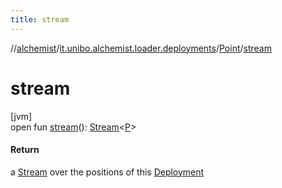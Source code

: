 ```yaml
---
title: stream
---
```

//[alchemist](../../../index.html)/[it.unibo.alchemist.loader.deployments](../index.html)/[Point](index.html)/[stream](stream.html)



# stream



[jvm]\
open fun [stream](stream.html)(): [Stream](https://docs.oracle.com/javase/8/docs/api/java/util/stream/Stream.html)<[P](../../it.unibo.alchemist.loader.shapes/-circle/index.html)>



#### Return



a [Stream](https://docs.oracle.com/javase/8/docs/api/java/util/stream/Stream.html) over the positions of this [Deployment](../-deployment/index.html)




